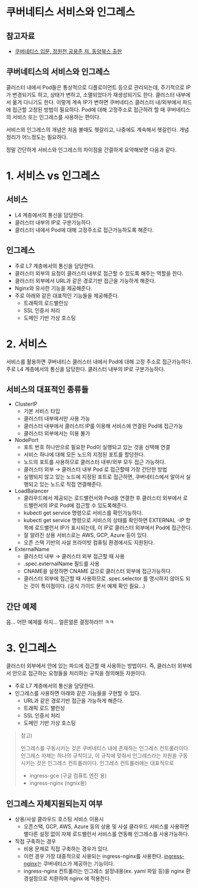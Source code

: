 # 쿠버네티스 서비스와 인그레스

## 참고자료

- [쿠버네티스 입문, 정원천,공용준 저, 동양북스 출판](https://ridibooks.com/books/291000057?_s=search&_q=%EC%BF%A0%EB%B2%84%EB%84%A4%ED%8B%B0%EC%8A%A4)

## 쿠버네티스의 서비스와 인그레스

클러스터 내에서 Pod들은 통상적으로 디플로이먼트 등으로 관리되는데, 주기적으로 IP가 변경되기도 하고, 상태가 변하고, 소멸되었다가 재생성되기도 한다. 클러스터 내부에서 옮겨 다니기도 한다. 이렇게 계속 IP가 변하면 쿠버네티스 클러스터 내/외부에서 파드에 접근할 고정된 방법이 필요하다. Pod에 대해 고정주소로 접근하려 할 때 쿠버네티스의 서비스 또는 인그레스를 사용하는 편이다.  

  

서비스와 인그레스의 개념은 처음 볼때도 헷갈리고, 나중에도 계속해서 헷갈린다. 개념 정리가 어느정도는 필요하다.  

  

정말 간단하게 서비스와 인그레스의 차이점을 간결하게 요약해보면 다음과 같다.

# 1. 서비스 vs 인그레스

## 서비스

- L4 계층에서의 통신을 담당한다.
- 클러스터 내부의 IP로 구분가능하다.
- 클러스터 내에서 Pod에 대해 고정주소로 접근가능하도록 해준다.

## 인그레스

- 주로 L7 계층에서의 통신을 담당한다.
- 클러스터 외부의 요청이 클러스터 내부로 접근할 수 있도록 해주는 역할을 한다.
- 클러스터 외부에서 URL과 같은 경로기반 접근을 가능하게 해준다.
- Nginx와 유사한 기능을 제공해준다.
- 주로 아래와 같은 대표적인 기능들을 제공해준다.
  - 트래픽의 로드밸런싱
  - SSL 인증서 처리
  - 도메인 기반 가상 호스팅

# 2. 서비스

서비스를 활용하면 쿠버네티스 클러스터 내에서 Pod에 대해 고정 주소로 접근가능하다. 주로 L4 계층에서의 통신을 담당한다. 클러스터 내부의 IP로 구분가능하다.

## 서비스의 대표적인 종류들

- ClusterIP
  - 기본 서비스 타입
  - 클러스터 내부에서만 사용 가능
  - 클러스터 내부에서 클러스터 IP를 이용해 서비스에 연결된 Pod에 접근가능
  - 클러스터 외부에서는 이용 불가
- NodePort
  - 포트 번호 하나만으로 필요한 Pod이 실행되고 있는 것을 선택해 연결
  - 서비스 하나에 대해 모든 노드의 지정된 포트를 할당한다.
  - 노드의 포트를 사용하므로 클러스터 내부/외부 모두 접근 가능하다.
  - 클러스터 외부 → 클러스터 내부 Pod 로 접근할때 가장 간단한 방법
  - 실행되지 않고 있는 노드에 지정된 포트로 접근하면, 쿠버네티스에서 알아서 실행되고 있는 노드로 직접 연결해준다.
- LoadBalancer
  - 클라우드에서 제공되는 로드밸런서와 Pod을 연결한 후 클러스터 외부에서 로드밸런서의 IP로 Pod에 접근할 수 있도록해준다.
  - kubectl get service 명령으로 서비스를 확인가능하다.
  - kubectl get service 명령으로 서비스의 상태를 확인하면 EXTERNAL -IP 항목에 로드밸런서 IP가 표시되는데, 이 IP로 클러스터 외부에서 Pod에 접근한다.
  - 잘 알려진 상용 서비스로는 AWS, GCP, Azure 등이 있다.
  - 오픈 스택 기반의 사설 프라이빗 컴퓨팅 환경에서도 지원된다.
- ExternalName
  - 클러스터 내부 → 클러스터 외부 접근할 때 사용
  - .spec.externalName 필드를 사용
  - CNAME을 설정하면 CNAME 값으로 클러스터 외부에 접근가능하다.
  - 클러스터 외부에 접근할 때 사용하므로 .spec.selector 를 명시하지 않아도 되는 것이 특이점이다. (공식 가이드 문서 예제 확인 필요...)



## 간단 예제

음... 어떤 예제를 하지... 얼른얼른 결정하라!!! ㅋㅋ



# 3. 인그레스

클러스터 외부에서 안에 있는 파드에 접근할 때 사용하는 방법이다. 즉, 클러스터 외부에서 안으로 접근하는 요청들을 처리하는 규칙을 정의해둔 자원이다.

- 주로 L7 계층에서의 통신을 담당한다. 
- 인그레스를 사용하면 아래와 같은 기능들을 구현할 수 있다.
  - URL과 같은 경로기반 접근을 가능하게 해준다.
  - 트래픽 로드 밸런싱
  - SSL 인증서 처리
  - 도메인 기반 가상 호스팅

> 참고)  
>
> 인그레스를 구동시키는 것은 쿠버네티스 내에 존재하는 인그레스 컨트롤러이다. 인그레스 자체는 하나의 규칙이고, 이 규칙에 맞춰서 인그레스라는 자원을 구동시키는 것은 인그레스 컨트롤러이다. 인그레스 컨트롤러에는 대표적으로 
>
> - ingress-gce (구글 컴퓨트 엔진 용)
> - ingress-nginx (ngnix용)



## 인그레스 자체지원되는지 여부

- 상용/사설 클라우드 호스팅 서비스 이용시
  - 오픈스택, GCP, AWS, Azure 등의 상용 및 사설 클라우드 서비스를 사용하면 별다른 설정 없이 자체 로드밸런서 서비스를 연동해 인그레스를 사용가능하다.
- 직접 구축하는 경우
  - 비용 문제로 직접 구축하는 경우가 있다. 
  - 이런 경우 가장 대중적으로 사용되는 ingress-nginx를 사용한다. [ingress-nginx](http://github.com/kubernetes/ingress-nginx)는 쿠버네티스가 제공하는 기능이다. 
  - ingress-nginx 컨트롤러는 인그레스 설정내용(ex. yaml 파일 등)을 nginx 환경설정으로 치환하여 nginx 에 적용한다.







